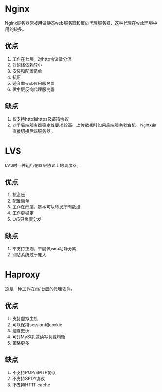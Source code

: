 # Nginx

Nginx服务器常被用做静态web服务器和反向代理服务器，这种代理在web环境中用的较多。

## 优点

1. 工作在七层，对http协议做分流
2. 对网络依赖较小
3. 安装和配置简单
4. 抗压
5. 适合做web应用服务器
6. 做中层反向代理服务器

## 缺点

1. 仅支持http和https及邮箱协议
2. 对于后端服务器稳定性要求较高。上传数据时如果后端服务器宕机，Nginx会直接切换后端服务器。

# LVS

LVS时一种运行在四层协议上的调度器。

## 优点

1. 抗高压
2. 配置简单
3. 工作在四层，基本可以转发所有数据
4. 工作更稳定
5. LVS只负责分发

## 缺点

1. 不支持正则，不能做web动静分离
2. 网站系统过于庞大

# Haproxy

这是一种工作在四/七层的代理软件。

## 优点

1. 支持虚拟主机
2. 可以保持session和cookie
3. 速度更快
4. 可对MySQL做读写负载均衡
5. 策略更多

## 缺点

1. 不支持POP/SMTP协议
2. 不支持SPDY协议
3. 不支持HTTP cache